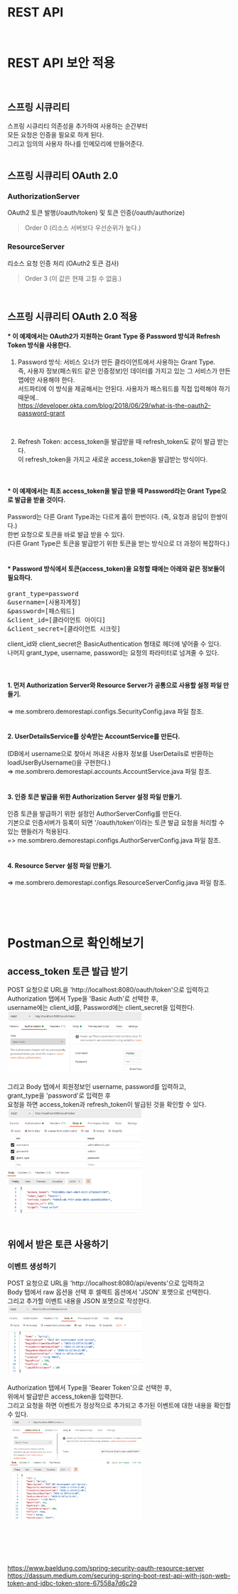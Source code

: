 # REST API
<br/>

# REST API 보안 적용
<br/>

## 스프링 시큐리티
스프링 시큐리티 의존성을 추가하여 사용하는 순간부터 <br/>
모든 요청은 인증을 필요로 하게 된다. <br/>
그리고 임의의 사용자 하나를 인메모리에 만들어준다. <br/>
<br/>

## 스프링 시큐리티 OAuth 2.0
### AuthorizationServer
OAuth2 토큰 발행(/oauth/token) 및 토큰 인증(/oauth/authorize)
> Order 0 (리소스 서버보다 우선순위가 높다.)
### ResourceServer
리소스 요청 인증 처리 (OAuth2 토큰 검사)
> Order 3 (이 값은 현재 고칠 수 없음.)

<br/>

## 스프링 시큐리티 OAuth 2.0 적용 
#### * 이 예제에서는 OAuth2가 지원하는 Grant Type 중 Password 방식과 Refresh Token 방식을 사용한다. <br/>
1. Password 방식: 서비스 오너가 만든 클라이언트에서 사용하는 Grant Type.<br/>
즉, 사용자 정보(패스워드 같은 인증정보)인 데이터를 가지고 있는 그 서비스가 만든 앱에만 사용해야 한다.<br/>
서드파티에 이 방식을 제공해서는 안된다. 사용자가 패스워드를 직접 입력해야 하기 때문에..<br/>
https://developer.okta.com/blog/2018/06/29/what-is-the-oauth2-password-grant <br/>
<br/>

2. Refresh Token: access_token을 발급받을 때 refresh_token도 같이 발급 받는다. <br/>
이 refresh_token을 가지고 새로운 access_token을 발급받는 방식이다. <br/> 
<br/>

#### * 이 예제에서는 최초 access_token을 발급 받을 때 Password라는 Grant Type으로 발급을 받을 것이다. <br/>
Password는 다른 Grant Type과는 다르게 홉이 한번이다. (즉, 요청과 응답이 한쌍이다.) <br/>
한번 요청으로 토큰을 바로 발급 받을 수 있다. <br/>
(다른 Grant Type은 토큰을 발급받기 위한 토큰을 받는 방식으로 더 과정이 복잡하다.) <br/>
<br/>

#### * Password 방식에서 토큰(access_token)을 요청할 때에는 아래와 같은 정보들이 필요하다.
<pre>
grant_type=password
&username=[사용자계정]
&password=[패스워드]
&client_id=[클라이언트 아이디]
&client_secret=[클라이언트 시크릿]
</pre>
client_id와 client_secret은 BasicAuthentication 형태로 헤더에 넣어줄 수 있다. <br/>
나머지 grant_type, username, password는 요청의 파라미터로 넘겨줄 수 있다. <br/>
<br/><br/>

#### 1. 먼저 Authorization Server와 Resource Server가 공통으로 사용할 설정 파일 만들기. <br/>
=> me.sombrero.demorestapi.configs.SecurityConfig.java 파일 참조. <br/>
<br/>

#### 2. UserDetailsService를 상속받는 AccountService를 만든다.<br/>
(DB에서 username으로 찾아서 꺼내온 사용자 정보를 UserDetails로 반환하는 loadUserByUsername()을 구현한다.)<br/>
=> me.sombrero.demorestapi.accounts.AccountService.java 파일 참조. <br/>
<br/>

#### 3. 인증 토큰 발급을 위한 Authorization Server 설정 파일 만들기. 
인증 토큰을 발급하기 위한 설정인 AuthorServerConfig를 만든다.<br/>
기본으로 인증서버가 등록이 되면 '/oauth/token'이라는 토큰 발급 요청을 처리할 수 있는 핸들러가 적용된다. <br/>
=> me.sombrero.demorestapi.configs.AuthorServerConfig.java 파일 참조. <br/>
<br/>

#### 4. Resource Server 설정 파일 만들기.
=> me.sombrero.demorestapi.configs.ResourceServerConfig.java 파일 참조. <br/>
<br/>

<br/><br/>

# Postman으로 확인해보기
## access_token 토큰 발급 받기 
POST 요청으로 URL을 'http://localhost:8080/oauth/token'으로 입력하고 <br/>
Authorization 탭에서 Type을 'Basic Auth'로 선택한 후, <br/>
username에는 client_id를, Password에는 client_secret을 입력한다.<br/>
<img src="./images/getToken_01.png" width="60%" /><br/>
<br/>
그리고 Body 탭에서 회원정보인 username, password를 입력하고,<br/>
grant_type을 'password'로 입력한 후 <br/>
요청을 하면 access_token과 refresh_token이 발급된 것을 확인할 수 있다. <br/>
<img src="./images/getToken_02.png" width="60%" /><br/>
<br/>

## 위에서 받은 토큰 사용하기
### 이벤트 생성하기 
POST 요청으로 URL을 'http://localhost:8080/api/events'으로 입력하고<br/>
Body 탭에서 raw 옵션을 선택 후 셀렉트 옵션에서 'JSON' 포맷으로 선택한다. <br/>
그리고 추가할 이벤트 내용을 JSON 포맷으로 작성한다. <br/>
<img src="./images/createEvent_01.png" width="60%" /><br/>
<br/>
Authorization 탭에서 Type을 'Bearer Token'으로 선택한 후,<br/>
위에서 발급받은 access_token을 입력한다. <br/>
그리고 요청을 하면 이벤트가 정상적으로 추가되고 추가된 이벤트에 대한 내용을 확인할 수 있다. <br/>
<img src="./images/createEvent_02.png" width="60%" /><br/>
<br/>

<br/><br/><br/>


https://www.baeldung.com/spring-security-oauth-resource-server  <br/>
https://dassum.medium.com/securing-spring-boot-rest-api-with-json-web-token-and-jdbc-token-store-67558a7d6c29  <br/>
<br/><br/><br/>